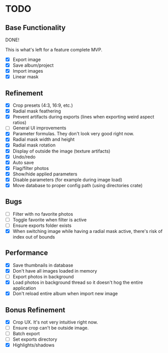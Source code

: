 # TODO

## Base Functionality

DONE!

This is what's left for a feature complete MVP. 

- [X] Export image
- [X] Save album/project
- [X] Import images
- [X] Linear mask

## Refinement

- [X] Crop presets (4:3, 16:9, etc.)
- [X] Radial mask feathering
- [X] Prevent artifacts during exports (lines when exporting weird aspect ratios)
- [ ] General UI improvements
- [X] Parameter formulas. They don't look very good right now.
- [X] Radial mask width and height
- [X] Radial mask rotation
- [X] Display of outside the image (texture artifacts)
- [X] Undo/redo
- [X] Auto save
- [X] Flag/filter photos
- [X] Show/hide applied parameters
- [X] Disable parameters (for example during image load)
- [X] Move database to proper config path (using directories crate)

## Bugs

- [ ] Filter with no favorite photos
- [ ] Toggle favorite when filter is active
- [ ] Ensure exports folder exists
- [X] When switching image while having a radial mask active, there's risk of index out of bounds

## Performance

- [X] Save thumbnails in database
- [X] Don't have all images loaded in memory
- [ ] Export photos in background
- [X] Load photos in background thread so it doesn't hog the entire application
- [X] Don't reload entire album when import new image

## Bonus Refinement

- [X] Crop UX. It's not very intuitive right now.
- [ ] Ensure crop can't be outside image.
- [ ] Batch export
- [ ] Set exports directory
- [X] Highlights/shadows